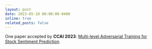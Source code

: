 ```yaml
---
layout: post
date: 2023-05-10 00:00:00-0400
inline: true
related_posts: false
---
```


One paper accepted by **CCAI 2023**: [Multi-level Adversarial Training for Stock Sentiment Prediction](https://ieeexplore.ieee.org/document/10201295/).